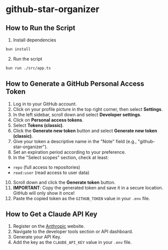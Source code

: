 # github-star-organizer

## How to Run the Script

1. Install dependencies

```bash
bun install
```

2. Run the script

```bash
bun run ./src/app.ts
```

## How to Generate a GitHub Personal Access Token

1. Log in to your GitHub account.
2. Click on your profile picture in the top right corner, then select **Settings**.
3. In the left sidebar, scroll down and select **Developer settings**.
4. Click on **Personal access tokens**.
5. Select **Tokens (classic)**.
6. Click the **Generate new token** button and select **Generate new token (classic)**.
7. Give your token a descriptive name in the "Note" field (e.g., "github-star-organizer").
8. Set an expiration period according to your preference.
9. In the "Select scopes" section, check at least:
  - `repo` (full access to repositories)
  - `read:user` (read access to user data)
10. Scroll down and click the **Generate token** button.
11. **IMPORTANT**: Copy the generated token and save it in a secure location. GitHub will only show it once!
12. Paste the copied token as the `GITHUB_TOKEN` value in your `.env` file.

## How to Get a Claude API Key

1. Register on the [Anthropic](https://www.anthropic.com/) website.
2. Navigate to the developer tools section or API dashboard.
3. Generate your API Key.
4. Add the key as the `CLAUDE_API_KEY` value in your `.env` file.